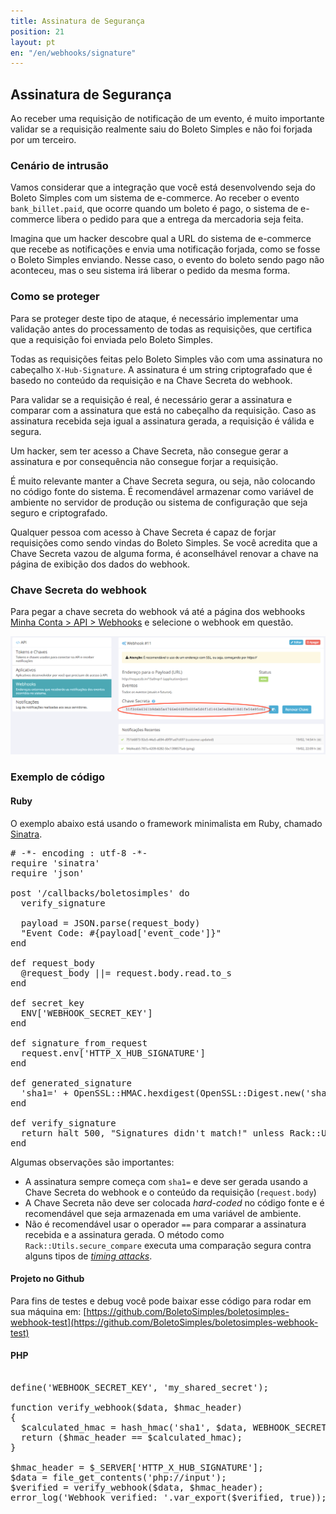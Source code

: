 ```yaml
---
title: Assinatura de Segurança
position: 21
layout: pt
en: "/en/webhooks/signature"
---
```


## Assinatura de Segurança

Ao receber uma requisição de notificação de um evento, é muito importante validar se a requisição realmente saiu do Boleto Simples e não foi forjada por um terceiro.

### Cenário de intrusão

Vamos considerar que a integração que você está desenvolvendo seja do Boleto Simples com um sistema de e-commerce. Ao receber o evento `bank_billet.paid`, que ocorre quando um boleto é pago, o sistema de e-commerce libera o pedido para que a entrega da mercadoria seja feita.

Imagina que um hacker descobre qual a URL do sistema de e-commerce que recebe as notificações e envia uma notificação forjada, como se fosse o Boleto Simples enviando. Nesse caso, o evento do boleto sendo pago não aconteceu, mas o seu sistema irá liberar o pedido da mesma forma.

### Como se proteger

Para se proteger deste tipo de ataque, é necessário implementar uma validação antes do processamento de todas as requisições, que certifica que a requisição foi enviada pelo Boleto Simples.

Todas as requisições feitas pelo Boleto Simples vão com uma assinatura no cabeçalho `X-Hub-Signature`. A assinatura é um string criptografado que é basedo no conteúdo da requisição e na Chave Secreta do webhook.

Para validar se a requisição é real, é necessário gerar a assinatura e comparar com a assinatura que está no cabeçalho da requisição. Caso as assinatura recebida seja igual a assinatura gerada, a requisição é válida e segura.

Um hacker, sem ter acesso a Chave Secreta, não consegue gerar a assinatura e por consequência não consegue forjar a requisição.

É muito relevante manter a Chave Secreta segura, ou seja, não colocando no código fonte do sistema. É recomendável armazenar como variável de ambiente no servidor de produção ou sistema de configuração que seja seguro e criptografado.

Qualquer pessoa com acesso à Chave Secreta é capaz de forjar requisições como sendo vindas do Boleto Simples. Se você acredita que a Chave Secreta vazou de alguma forma, é aconselhável renovar a chave na página de exibição dos dados do webhook.

### Chave Secreta do webhook

Para pegar a chave secreta do webhook vá até a página dos webhooks [Minha Conta > API > Webhooks](https://boletosimples.com.br/conta/api/webhooks) e selecione o webhook em questão.

![](/img/webhook-show.png)

### Exemplo de código

#### Ruby

O exemplo abaixo está usando o framework minimalista em Ruby, chamado [Sinatra](http://www.sinatrarb.com/).

<pre class="ruby">
# -*- encoding : utf-8 -*-
require 'sinatra'
require 'json'

post '/callbacks/boletosimples' do
  verify_signature

  payload = JSON.parse(request_body)
  "Event Code: #{payload['event_code']}"
end

def request_body
  @request_body ||= request.body.read.to_s
end

def secret_key
  ENV['WEBHOOK_SECRET_KEY']
end

def signature_from_request
  request.env['HTTP_X_HUB_SIGNATURE']
end

def generated_signature
  'sha1=' + OpenSSL::HMAC.hexdigest(OpenSSL::Digest.new('sha1'), secret_key, request_body)
end

def verify_signature
  return halt 500, "Signatures didn't match!" unless Rack::Utils.secure_compare(signature_from_request, generated_signature)
end
</pre>

Algumas observações são importantes:

* A assinatura sempre começa com `sha1=` e deve ser gerada usando a Chave Secreta do webhook e o conteúdo da requisição (`request.body`)
* A Chave Secreta não deve ser colocada *hard-coded* no código fonte e é recomendável que seja armazenada em uma variável de ambiente.
* Não é recomendável usar o operador `==` para comparar a assinatura recebida e a assinatura gerada. O método como `Rack::Utils.secure_compare` executa uma comparação segura contra alguns tipos de *[timing attacks](https://en.wikipedia.org/wiki/Timing_attack)*.

#### Projeto no Github

Para fins de testes e debug você pode baixar esse código para rodar em sua máquina em:
[https://github.com/BoletoSimples/boletosimples-webhook-test](https://github.com/BoletoSimples/boletosimples-webhook-test)

#### PHP

<pre class="ruby">

define('WEBHOOK_SECRET_KEY', 'my_shared_secret');

function verify_webhook($data, $hmac_header)
{
  $calculated_hmac = hash_hmac('sha1', $data, WEBHOOK_SECRET_KEY, true);
  return ($hmac_header == $calculated_hmac);
}

$hmac_header = $_SERVER['HTTP_X_HUB_SIGNATURE'];
$data = file_get_contents('php://input');
$verified = verify_webhook($data, $hmac_header);
error_log('Webhook verified: '.var_export($verified, true)); //check error.log to see the result

</pre>